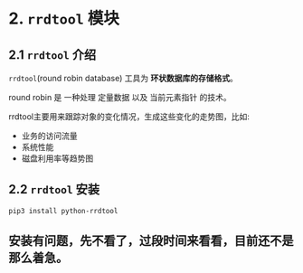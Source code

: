 # 2. `rrdtool` 模块

## 2.1 `rrdtool` 介绍
`rrdtool`(round robin database) 工具为 **环状数据库的存储格式**。

round robin 是 一种处理 定量数据 以及 当前元素指针 的技术。

rrdtool主要用来跟踪对象的变化情况，生成这些变化的走势图，比如:
* 业务的访问流量
* 系统性能
* 磁盘利用率等趋势图


## 2.2 `rrdtool` 安装

```shell
pip3 install python-rrdtool
```

## 安装有问题，先不看了，过段时间来看看，目前还不是那么着急。

